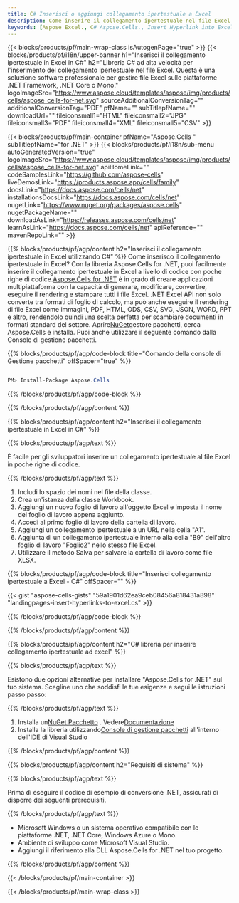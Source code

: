 ```yaml
---
title: C# Inserisci o aggiungi collegamento ipertestuale a Excel
description: Come inserire il collegamento ipertestuale nel file Excel con la libreria Aspose.Cells senza MS Excel.
keywords: [Aspose Excel., C# Aspose.Cells., Insert Hyperlink into Excel., Add or Insert Hyperlink., Add or Insert link to a URL., Add or Insert a Link to a Cell]
---
```

{{< blocks/products/pf/main-wrap-class isAutogenPage="true" >}}
{{< blocks/products/pf/i18n/upper-banner h1="Inserisci il collegamento ipertestuale in Excel in C#" h2="Libreria C# ad alta velocità per l\'inserimento del collegamento ipertestuale nel file Excel. Questa è una soluzione software professionale per gestire file Excel sulle piattaforme .NET Framework, .NET Core o Mono." logoImageSrc="https://www.aspose.cloud/templates/aspose/img/products/cells/aspose_cells-for-net.svg" sourceAdditionalConversionTag="" additionalConversionTag="PDF" pfName="" subTitlepfName="" downloadUrl="" fileiconsmall1="HTML" fileiconsmall2="JPG" fileiconsmall3="PDF" fileiconsmall4="XML" fileiconsmall5="CSV" >}}

{{< blocks/products/pf/main-container pfName="Aspose.Cells " subTitlepfName="for .NET" >}}
{{< blocks/products/pf/i18n/sub-menu autoGeneratedVersion="true" logoImageSrc="https://www.aspose.cloud/templates/aspose/img/products/cells/aspose_cells-for-net.svg" apiHomeLink="" codeSamplesLink="https://github.com/aspose-cells" liveDemosLink="https://products.aspose.app/cells/family" docsLink="https://docs.aspose.com/cells/net" installationsDocsLink="https://docs.aspose.com/cells/net" nugetLink="https://www.nuget.org/packages/aspose.cells" nugetPackageName="" downloadAsLink="https://releases.aspose.com/cells/net" learnAsLink="https://docs.aspose.com/cells/net" apiReference="" mavenRepoLink="" >}}

{{% blocks/products/pf/agp/content h2="Inserisci il collegamento ipertestuale in Excel utilizzando C#" %}}
 Come inserisco il collegamento ipertestuale in Excel? Con la libreria Aspose.Cells for .NET, puoi facilmente inserire il collegamento ipertestuale in Excel a livello di codice con poche righe di codice.[Aspose.Cells for .NET](https://products.aspose.com/cells/net) è in grado di creare applicazioni multipiattaforma con la capacità di generare, modificare, convertire, eseguire il rendering e stampare tutti i file Excel. .NET Excel API non solo converte tra formati di foglio di calcolo, ma può anche eseguire il rendering di file Excel come immagini, PDF, HTML, ODS, CSV, SVG, JSON, WORD, PPT e altro, rendendolo quindi una scelta perfetta per scambiare documenti in formati standard del settore. Aprire[NuGet](https://www.nuget.org/packages/aspose.cells)gestore pacchetti, cerca Aspose.Cells e installa. Puoi anche utilizzare il seguente comando dalla Console di gestione pacchetti.

{{% blocks/products/pf/agp/code-block title="Comando della console di Gestione pacchetti" offSpacer="true" %}}

```cs

PM> Install-Package Aspose.Cells

```

{{% /blocks/products/pf/agp/code-block %}}

{{% /blocks/products/pf/agp/content %}}

{{% blocks/products/pf/agp/content h2="Inserisci il collegamento ipertestuale in Excel in C#" %}}

{{% blocks/products/pf/agp/text %}}

 È facile per gli sviluppatori inserire un collegamento ipertestuale al file Excel in poche righe di codice.

{{% /blocks/products/pf/agp/text %}}

1.  Includi lo spazio dei nomi nel file della classe.
1.  Crea un'istanza della classe Workbook.
1.  Aggiungi un nuovo foglio di lavoro all'oggetto Excel e imposta il nome del foglio di lavoro appena aggiunto.
1.  Accedi al primo foglio di lavoro della cartella di lavoro.
1.  Aggiungi un collegamento ipertestuale a un URL nella cella "A1".
1.  Aggiunta di un collegamento ipertestuale interno alla cella "B9" dell'altro foglio di lavoro "Foglio2" nello stesso file Excel.
1.  Utilizzare il metodo Salva per salvare la cartella di lavoro come file XLSX.

{{% blocks/products/pf/agp/code-block title="Inserisci collegamento ipertestuale a Excel - C#" offSpacer="" %}}

{{< gist "aspose-cells-gists" "59a1901d62ea9ceb08456a818431a898" "landingpages-insert-hyperlinks-to-excel.cs" >}}

{{% /blocks/products/pf/agp/code-block %}}

{{% /blocks/products/pf/agp/content %}}

{{% blocks/products/pf/agp/content h2="C# libreria per inserire collegamento ipertestuale ad excel" %}}

{{% blocks/products/pf/agp/text %}}

Esistono due opzioni alternative per installare "Aspose.Cells for .NET" sul tuo sistema. Scegline uno che soddisfi le tue esigenze e segui le istruzioni passo passo:

{{% /blocks/products/pf/agp/text %}}

1.  Installa un[NuGet Pacchetto](https://www.nuget.org/packages/Aspose.Cells/) . Vedere[Documentazione](https://docs.aspose.com/cells/net/installation/#install-asposecells-for-net-through-nuget)
1.  Installa la libreria utilizzando[Console di gestione pacchetti](https://docs.aspose.com/cells/net/installation/#install-asposecells-using-the-package-manager-console) all'interno dell'IDE di Visual Studio

{{% /blocks/products/pf/agp/content %}}

{{% blocks/products/pf/agp/content h2="Requisiti di sistema" %}}

{{% blocks/products/pf/agp/text %}}

 Prima di eseguire il codice di esempio di conversione .NET, assicurati di disporre dei seguenti prerequisiti.

{{% /blocks/products/pf/agp/text %}}

-  Microsoft Windows o un sistema operativo compatibile con le piattaforme .NET, .NET Core, Windows Azure o Mono.
-  Ambiente di sviluppo come Microsoft Visual Studio.
-  Aggiungi il riferimento alla DLL Aspose.Cells for .NET nel tuo progetto.

{{% /blocks/products/pf/agp/content %}}

{{< /blocks/products/pf/main-container >}}
    
{{< /blocks/products/pf/main-wrap-class >}}
